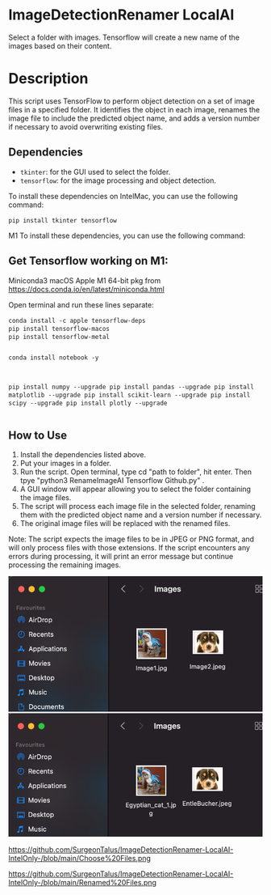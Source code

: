 # ImageDetectionRenamer LocalAI
Select a folder with images. Tensorflow will create a new name of the images based on their content. 

<h1><b>Description</b></h1>
<p>This script uses TensorFlow to perform object detection on a set of image files in a specified folder. It identifies the object in each image, renames the image file to include the predicted object name, and adds a version number if necessary to avoid overwriting existing files.</p>
<h2><b>Dependencies</b></h2>
<ul>
  <li><code>tkinter</code>: for the GUI used to select the folder.</li>
  <li><code>tensorflow</code>: for the image processing and object detection.</li>
</ul>
<p>To install these dependencies on IntelMac, you can use the following command:</p>
<pre><code>pip install tkinter tensorflow</code></pre>
<p>M1 To install these dependencies, you can use the following command:</p>
<h2>Get Tensorflow working on M1:</h2>
<p>Miniconda3 macOS Apple M1 64-bit pkg from <a href="https://docs.conda.io/en/latest/miniconda.html">https://docs.conda.io/en/latest/miniconda.html</a></p>
<p>Open terminal and run these lines separate:</p>
<pre><code>conda install -c apple tensorflow-deps
pip install tensorflow-macos
pip install tensorflow-metal

conda install notebook -y

pip install numpy  --upgrade
pip install pandas  --upgrade
pip install matplotlib  --upgrade
pip install scikit-learn  --upgrade
pip install scipy  --upgrade
pip install plotly  --upgrade</code></pre>
<h2><b>How to Use</b></h2>
<ol>
  <li>Install the dependencies listed above.</li>
  <li>Put your images in a folder.</li>
  <li>Run the script. Open terminal, type cd "path to folder", hit enter. Then tpye  "python3 RenameImageAI Tensorflow Github.py" .</li>
  <li>A GUI window will appear allowing you to select the folder containing the image files.</li>
  <li>The script will process each image file in the selected folder, renaming them with the predicted object name and a version number if necessary.</li>
  <li>The original image files will be replaced with the renamed files.</li>
</ol>
<p>Note: The script expects the image files to be in JPEG or PNG format, and will only process files with those extensions. If the script encounters any errors during processing, it will print an error message but continue processing the remaining images.</p>


![Screenshot](Choose%20Files.png)
![Screenshot](Renamed%20Files.png)

https://github.com/SurgeonTalus/ImageDetectionRenamer-LocalAI-IntelOnly-/blob/main/Choose%20Files.png

https://github.com/SurgeonTalus/ImageDetectionRenamer-LocalAI-IntelOnly-/blob/main/Renamed%20Files.png

